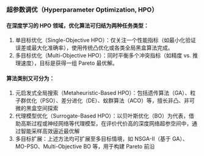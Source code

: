 ### 超参数调优（Hyperparameter Optimization, HPO）

#### 在深度学习的 HPO 领域，优化算法可归结为两种任务类型：
1. 单目标优化（Single-Objective HPO）：仅关注一个性能指标（如最小化验证误差或最大化准确率），使用传统凸优化或各类全局黑盒算法完成。
2. 多目标优化（Multi-Objective HPO）：同时平衡多个冲突指标（如精度 vs. 推理速度），目标是获得一组 Pareto 最优解。

#### 算法类别又可分为：
1. 元启发式全局搜索（Metaheuristic-Based HPO）：包括遗传算法（GA）、粒子群优化（PSO）、差分进化（DE）、蚁群算法（ACO）等，擅长非凸、非可微的黑盒空间探索 
2. 代理模型优化（Surrogate-Based HPO）：以贝叶斯优化（BO）为代表，借助高斯过程或神经网络等代理模型，在评价代价高的深度网络超参空间中，通过智能采样高效逼近最优解 
3. 多目标扩展：上述方法均可扩展至多目标情境，如 NSGA-II（基于 GA）、MO-PSO、Multi-Objective BO 等，用于构建 Pareto 前沿 
